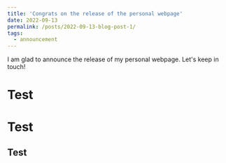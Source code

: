 ```yaml
---
title: 'Congrats on the release of the personal webpage'
date: 2022-09-13
permalink: /posts/2022-09-13-blog-post-1/
tags:
  - announcement
---
```


I am glad to announce the release of my personal webpage.
Let's keep in touch!

Test
======

Test
======

Test
------
